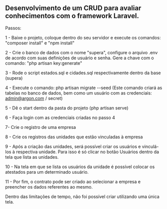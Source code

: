 ## Desenvolvimento de um CRUD para avaliar conhecimentos com o framework Laravel.


Passos:

1 - Baixe o projeto, coloque dentro do seu servidor e execute os comandos: "composer install" e "npm install"

2 - Crie o banco de dados com o nome "supera", configure o arquivo .env de acordo com suas definições de usuário e senha. Gere a chave com o comando: "php artisan key:generate"

3 - Rode o script estados.sql e cidades.sql respectivamente dentro da base (supera) 

4 - Execute o comando: php artisan migrate --seed (Este comando criará as tabelas no banco de dados, bem como um usuário com as credenciais: admin@argon.com / secret) 

5 - Dê o start dentro da pasta do projeto (php artisan serve) 

6 - Faça login com as credenciais criadas no passo 4 

7- Crie o registro de uma empresa 

8 - Crie os registros das unidades que estão vinculadas à empresa 

9 - Após a criação das unidades, será possível criar os usuários e vinculá-los à respectiva unidade. Para isso é só clicar no botão Usuários dentro da tela que lista as unidades. 

10 - Na tela em que se lista os usuários da unidade é possível colocar os atestados para um determinado usuário. 

11 - Por fim, o contrato pode ser criado ao selecionar a empresa e preencher os dados referentes ao mesmo.

Dentro das limitações de tempo, não foi possível criar utilizando uma única tela.

